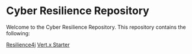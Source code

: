 # Cyber Resilience Repository

Welcome to the Cyber Resilience Repository. This repository contains the following:

[Resilience4j](/resilience4j)
[Vert.x Starter](/vert.x/)